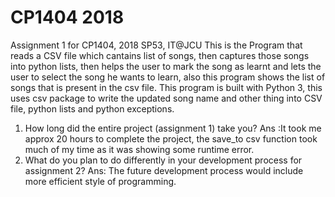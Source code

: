 # CP1404 2018 
Assignment 1 for CP1404, 2018 SP53, IT@JCU
 This is the Program that reads a CSV file which cantains list of songs, then captures 
those songs into python lists, then helps the user to mark the song as learnt and lets the user
to select the song he wants to learn, also this program shows the list of songs that is 
present in  the csv file.
This program is built with Python 3, this uses csv package to write the updated song name and other thing into CSV file, python lists and python exceptions.
 1. How long did the entire project (assignment 1) take you?
Ans :It took me approx 20 hours to complete the project, the save_to csv function took much of my time as it was showing some runtime error.
 2. What do you plan to do  differently in your development process for assignment 2?
Ans: The future development process would include more efficient style of programming.
